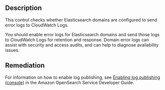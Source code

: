 ## Description

This control checks whether Elasticsearch domains are configured to send error logs to CloudWatch Logs.

You should enable error logs for Elasticsearch domains and send those logs to CloudWatch Logs for retention and response. Domain error logs can assist with security and access audits, and can help to diagnose availability issues.

## Remediation

For information on how to enable log publishing, see [Enabling log publishing (console)](https://docs.aws.amazon.com/opensearch-service/latest/developerguide/createdomain-configure-slow-logs.html#createdomain-configure-slow-logs-cons) in the Amazon OpenSearch Service Developer Guide.
